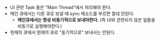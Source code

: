 - UI 관련 Task 들은 "Main Thread"에서 처리해야 한다.
- 메인 큐에서는 다른 큐로 보낼 때 sync 메소드를 부르면 절대 안된다.
  - **메인큐에서는 항상 비동기적으로 보내야한다.** (즉 UI와 관련되지 않은 일들을 비동기로 실행해야한다.)
- 현재의 큐에서 현재의 큐로 "동기적으로" 보내서는 안된다.